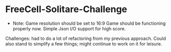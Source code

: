 # FreeCell-Solitare-Challenge

* Note: Game resolution should be set to 16:9
Game should be functioning properly now.
Simple Json I/O support for high score.

Challenges: had to do a lot of refactoring from my previous approach. Could also stand to simplify a few things; might continue to work on it for leisure.


